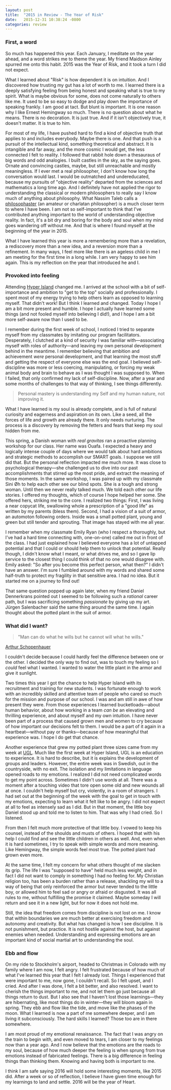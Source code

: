 ```yaml
---
layout: post
title:  "2015 in Review - The Year of Risk"
date:   2015-12-31 10:38:24 -0800
categories: review
---
```


### First, a word

So much has happened this year. Each January, I meditate on the year ahead, and a word strikes me to theme the year. My friend Maidson Ainley spurred me onto this habit. 2015 was the Year of Risk, and it took a turn I did not expect.

What I learned about "Risk" is how dependent it is on intuition. And I discovered how trusting my gut has a lot of worth to me. I learned there is a deeply satisfying feeling from being honest and speaking what is true to my spirit. What is maybe obvious for some, does not come naturally to others like me. It used to be so easy to dodge and play down the importance of speaking frankly. I am good at tact. But blunt is important. It is one reason why I like Ernest Hemingway so much. There is no question about what he means. There is no decoration. It is just true. And if it isn't objectively true, it doesn't matter. It is true to him.

For most of my life, I have pushed hard to find a kind of objective truth that applies to and includes everybody. Maybe there is one. And that push is a pursuit of the intellectual kind, something theoretical and abstract.  It is intangible and far away, and the more cosmic I would get, the less connected I felt to reality. I followed that rabbit hole down a thesauraus of big words and odd analogies. I built castles in the sky, as the saying goes. Ornate and convincing castles, maybe, but still unreachable and mostly meaningless. If I ever met a real philosopher, I don't know how long the conversation would last. I would be outmatched and undereducated, because my pursuits of "objective reality" departed from the sciences and mathematics a long time ago. And I definitely have not applied the rigor to understanding the classical or modern philosophers to really say I know much of anything about philosophy. What Nassim Taleb calls a [philosophaster][philosophaster] (an amateur or charlatan philosopher) is a much closer term to where I have been. I am not so self-important to think that I've contributed anything important to the world of understanding objective reality. In fact, it's a bit dry and boring for the body and soul when my mind goes wandering off without me. And that is where I found myself at the beginning of the year in 2015.

What I have learned this year is more a remembering more than a revelation, a rediscovery more than a new idea, and a reversion more than a refinement. In many ways, I feel more like there is an ageless child in me I am meeting for the first time in a long while. I am very happy to see him again. This is my reflection on the year that introduced he and I.


### Provoked into feeling

Attending [Hyper Island][hyperisland] changed me. I arrived at the school with a bit of self-importance and ambition to "get to the top" socially and professionally. I spent most of my energy trying to help others learn as opposed to learning myself. That didn't work! But I think I learned and changed. Today I hope I am a bit more present and humble. I hope I actually have learned some things (and not fooled myself into believing I did!), and I hope I am a bit more self-aware now than I used to be.

I remember during the first week of school, I noticed I tried to separate myself from my classmates by imitating our program facilitators. Desperately, I clutched at a kind of security I was familiar with––associating myself with roles of authority––and leaving my own personal development behind in the meantime. I remember believing that ambition and achievement *were* personal development,  and that learning the most stuff and getting the respect of everyone else was the end goal. I believed self-discipline was more or less coercing, manipulating, or forcing my weak animal body and brain to behave as I was thought I was supposed to. When I failed, that only confirmed my lack of self-discipline. Now, after a year and some months of challenges to that way of thinking, I see things differently.

>
> Personal mastery is understanding my Self and my human nature, not improving it.
>

What I have learned is my soul is already complete, and is full of natural curiosity and eagerness and aspiration on its own. Like a seed, all the forces of life and growth are already there. It only needs nurturing. The process is a discovery by removing the fetters and fears that keep my soul hidden from me.

This spring, a Danish woman with *real gravitas* ran a proactive planning workshop for our class. Her name was Ouafa. I expected a heavy and logically intense couple of days where we would talk about hard ambitions and strategic methods to accomplish our SMART goals. I suppose we still did that. But the personal reflection impacted me much more. It was close to psychological therapy––she challenged us to dive into our past accomplishments that stirred up the most pride, and extract the meaning of those moments. In the same workshop, I was paired up with my classmate Sini Øh to help each other see our blind spots. She is a tough and strong woman. Until then we never really talked much. We told each other our life stories. I offered my thoughts, which of course I hope helped her some. She offered hers, striking me to the core. I realized two things: First, I was living a near copycat life, swallowing whole a prescription of a "good life" as written by my parents (bless them). Second, I had a vision of a suit of armor, an automoton following orders. Inside was a small potted plant, young and green but still tender and sprouting. That image has stayed with me all year.

I remember when my classmate Emily Ryan (who I respect a thoroughly, but I've had a hard time connecting with, one-on-one) called me out in front of the class. I had just explained how I believed everyone has a lot of untapped potential and that I could or should help them to unlock that potential. Really though, I didn't know what I meant, or what drives me, and so I gave lip service to the closest thing I could think of that no one would disagree with. Emily asked: "So after you become this perfect person, what then?"  I didn't have an answer. I'm sure I fumbled around with my words and shared some half-truth to protect my fragility in that sensitive area. I had no idea.  But it started me on a journey to find out!

That same question popped up again later, when my friend Daniel Dennerkrans pointed out I seemed to be following such a *rational* career path, but I was sacrificing something *passionate* by giving up my art. Jürgen Salenbacher said the same thing around the same time. I again thought about the potted plant in the suit of armor.


### What did I want?

> "Man can do what he wills but he cannot will what he wills."

[Arthur Schopenhauer](https://en.wikiquote.org/wiki/Arthur_Schopenhauer)

I couldn't decide because I could hardly feel the difference between one or the other. I decided the only way to find out, was to touch my feeling so I *could* feel what I wanted. I wanted to water the little plant in the armor and give it sunlight.

Two times this year I got the chance to help Hyper Island with its recruitment and training for new students. I was fortunate enough to work with an incredibly skilled and attentive team of people who cared so much for the mission and purpose of our school. I was and am still in awe of how present they were. From those experiences I learned bucketloads––about human behavior, about how working in a team *can be* an elevating and thrilling experience, and about myself and my own intuition. I have never been part of a process that caused grown men and women to cry because of how important our decisions felt to them. I would be a part of it again in a heartbeat––without pay or thanks––because of how meaningful that experience was. I hope I do get that chance.

Another experience that grew my potted plant three sizes came from my week at [UGL][ugl]. Much like the first week at Hyper Island, UGL is an education to experience. It is hard to describe, but it is explains the development of groups and leaders. However, the entire week was in Swedish, out in the countryside, with no exit. The isolation and my limitations in language opened roads to my emotions. I realized I did not need complicated words to get my point across. Sometimes I didn't use words at all. There was a moment after a touching video that tore open some old and new wounds all at once. I couldn't help myself but cry, violently, in a room of strangers. I had set out at the beginning of the week with the goal to get in touch with my emotions, expecting to learn what it felt like to be angry. I did not expect at all to feel as intensely sad as I did. But in that moment, the little boy Daniel stood up and told me to listen to him. That was why I had cried. So I listened.

From then I felt much more protective of that little boy. I vowed to keep his counsel, instead of the shoulds and musts of others. I hoped that with his help I could find and see the little children in others as well. And, even when it is hard sometimes, I try to speak with simple words and more meaning. Like Hemingway, the simple words feel most true. The potted plant had grown even more.

At the same time, I felt my concern for what others thought of me slacken its grip. The life I was "supposed to have" held much less weight, and in fact I did not want to comply in something I had no feeling for. My Christian religion too, has been a burden rather than a release, shackling my will to a way of being that only reinforced the armor but never tended to the little boy, or allowed him to feel sad or angry or afraid or disgusted. It was all rules to me, without fulfilling the promise it claimed. Maybe someday I will return and see it in a new light, but for now it does not hold me.

Still, the idea that freedom comes from discipline is not lost on me. I know that within boundaries we are much better at exercising freedom and autonomy and creativity. But what has changed is how I see discipline. It is not punishment, but practice. It is not hostile against the host, but against enemies when needed. Understanding and expressing emotions are an important kind of social martial art to understanding the soul.


### Ebb and flow

On my ride to Stockholm's airport, headed to Christmas in Colorado with my family where I am now, I felt angry. I felt frustrated because of how much of what I've learned this year that I felt I already lost. Things I experienced that were important to me, now gone, I couldn't recall. So I felt upset, and I cried. And after I was done, I felt a bit better, and also resolved. I want to cherish the things important to me, and not let them go just because all things return to dust. But I also see that I haven't lost those learnings––they are hibernating, like most things do in winter––they will bloom again in spring. They ebb and flow like the tide, and move like the phases of the moon. What I learned is now a part of me somewhere deeper, and I am living it subconsciously. The hard skills I learned? Those too are in there somewhere.

I am most proud of my emotional renaissance. The fact that I was angry on the train to begin with, and even moved to tears, I am closer to my feelings now than a year ago. And I now believe that the emotions are the roads to my soul, because of how much deeper the feeling is when sprung from true emotions instead of fabricated feelings. There is a big difference in feeling things than thinking them. Knowing and having both is important to me.

I think I am safe saying 2016 will hold some interesting moments, like 2015 did. After a week or so of reflection, I believe I have given time enough for my learnings to land and settle. 2016 will be the year of Heart.

[hyperisland]:(www.hyperisland.com)
[philosophaster]:(https://en.wiktionary.org/wiki/philosophaster)
[ugl]:(www.ugl.se)
